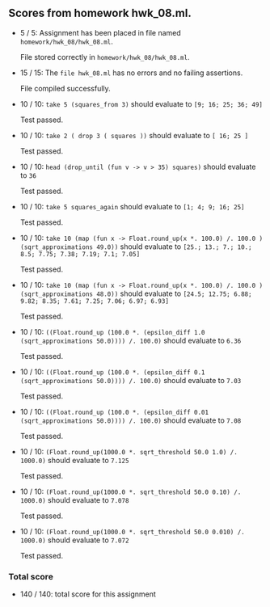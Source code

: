 ## Scores from homework hwk_08.ml.

+ 5 / 5: Assignment has been placed in file named  ``homework/hwk_08/hwk_08.ml``.

    File stored correctly in ``homework/hwk_08/hwk_08.ml``.

+ 15 / 15: The ``file hwk_08.ml`` has no errors and no failing assertions.

    File compiled successfully.

+ 10 / 10: ``take 5 (squares_from 3)`` should evaluate to  ``[9; 16; 25; 36; 49]``

    Test passed.

+ 10 / 10: ``take 2 ( drop 3 ( squares ))`` should evaluate to  ``[ 16; 25 ]``

    Test passed.

+ 10 / 10: ``head (drop_until (fun v -> v > 35) squares)`` should evaluate to  ``36``

    Test passed.

+ 10 / 10: ``take 5 squares_again`` should evaluate to  ``[1; 4; 9; 16; 25]``

    Test passed.

+ 10 / 10: ``take 10 (map (fun x -> Float.round_up(x *. 100.0) /. 100.0 ) (sqrt_approximations 49.0))`` should evaluate to  ``[25.; 13.; 7.; 10.; 8.5; 7.75; 7.38; 7.19; 7.1; 7.05]``

    Test passed.

+ 10 / 10: ``take 10 (map (fun x -> Float.round_up(x *. 100.0) /. 100.0 ) (sqrt_approximations 48.0))`` should evaluate to  ``[24.5; 12.75; 6.88; 9.82; 8.35; 7.61; 7.25; 7.06; 6.97; 6.93]``

    Test passed.

+ 10 / 10: ``((Float.round_up (100.0 *. (epsilon_diff 1.0 (sqrt_approximations 50.0)))) /. 100.0)`` should evaluate to  ``6.36``

    Test passed.

+ 10 / 10: ``((Float.round_up (100.0 *. (epsilon_diff 0.1 (sqrt_approximations 50.0)))) /. 100.0)`` should evaluate to  ``7.03``

    Test passed.

+ 10 / 10: ``((Float.round_up (100.0 *. (epsilon_diff 0.01 (sqrt_approximations 50.0)))) /. 100.0)`` should evaluate to  ``7.08``

    Test passed.

+ 10 / 10: ``(Float.round_up(1000.0 *. sqrt_threshold 50.0 1.0) /. 1000.0)`` should evaluate to  ``7.125``

    Test passed.

+ 10 / 10: ``(Float.round_up(1000.0 *. sqrt_threshold 50.0 0.10) /. 1000.0)`` should evaluate to  ``7.078``

    Test passed.

+ 10 / 10: ``(Float.round_up(1000.0 *. sqrt_threshold 50.0 0.010) /. 1000.0)`` should evaluate to  ``7.072``

    Test passed.

### Total score

+ 140 / 140: total score for this assignment

